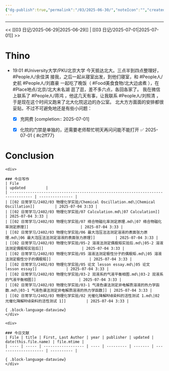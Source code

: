 ```yaml
---
{"dg-publish":true,"permalink":"/03/2025-06-30/","noteIcon":"","created":"2025-01-31T00:35","updated":"2025-07-02T10:54"}
---
```



---
<< [[03 日记/2025-06-29\|2025-06-29]]  |  [[03 日记/2025-07-01\|2025-07-01]]  >>

# Thino
- 19:01
    #University大学/PKU北京大学 
    今天抵达北大。三点半到四点整理好， #People人/余佳淇 接我，之后一起从寝室出发，到他们寝室，和 #People人/史航 #People人/刘嘉豪 一起吃了晚饭（ #Food美食食物/北大边卤煮 ），在 #Place地点/北京/北大未名湖 逛了逛，差不多六点，各回各家了。
    我在微信上联系了 #People人/蒋鸿 ，他这几天有事，让我联系 #People人/刘照清 ，于是现在这个时间又跑来了北大化院这边的办公室。
    北大方方面面的安排都很妥贴，不过不可避免地还是有些小问题：
    - [x] 充网费  [completion:: 2025-07-01]
    - [x] 化院的门禁是单独的，还需要老师帮忙明天再问问能不能打开 ✅ 2025-07-01
{ #c2ff77}


# Conclusion
````ad-flex
<div>

### 今日写作
| File                                                                             | updated         |
| -------------------------------------------------------------------------------- | --------------- |
| [[02 日常学习/2402/03 物理化学实验/Chemical Oscillation.md\|Chemical Oscillation]]         | 2025-07-04 3:33 |
| [[02 日常学习/2402/03 物理化学实验/07 Calculation.md\|07 Calculation]]                     | 2025-07-04 3:33 |
| [[02 日常学习/2402/03 物理化学实验/07 络合物磁化率测定原理.md\|07 络合物磁化率测定原理]]                       | 2025-07-04 3:33 |
| [[02 日常学习/2402/03 物理化学实验/06 最大泡压法法测定溶液的表面张力原理.md\|06 最大泡压法法测定溶液的表面张力原理]]         | 2025-07-04 3:33 |
| [[02 日常学习/2402/03 物理化学实验/05-2 溶液法测定偶极矩实验后.md\|05-2 溶液法测定偶极矩实验后]]                 | 2025-07-04 3:33 |
| [[02 日常学习/2402/03 物理化学实验/05 溶液法测定极性分子的偶极矩.md\|05 溶液法测定极性分子的偶极矩]]                 | 2025-07-04 3:33 |
| [[02 日常学习/2402/03 物理化学实验/05 论文 lesson essay.md\|05 论文 lesson essay]]             | 2025-07-04 3:33 |
| [[02 日常学习/2402/03 物理化学实验/03-2 双液系的气液平衡相图.md\|03-2 双液系的气液平衡相图]]                   | 2025-07-04 3:33 |
| [[02 日常学习/2402/03 物理化学实验/03-1 气液色谱法测定非电解质溶液的热力学函数.md\|03-1 气液色谱法测定非电解质溶液的热力学函数]] | 2025-07-04 3:33 |
| [[02 日常学习/2402/03 物理化学实验/02 光催化降解RhB染料的活性测试 1.md\|02 光催化降解RhB染料的活性测试 1]]         | 2025-07-04 3:33 |

{ .block-language-dataview}
</div>

<div>

### 今日文献
| File | title | First, Last Author | year | publisher | updated | date(this.file.name) | file.mtime |
| ---- | ----- | ------------------ | ---- | --------- | ------- | -------------------- | ---------- |

{ .block-language-dataview}
</div>
````
